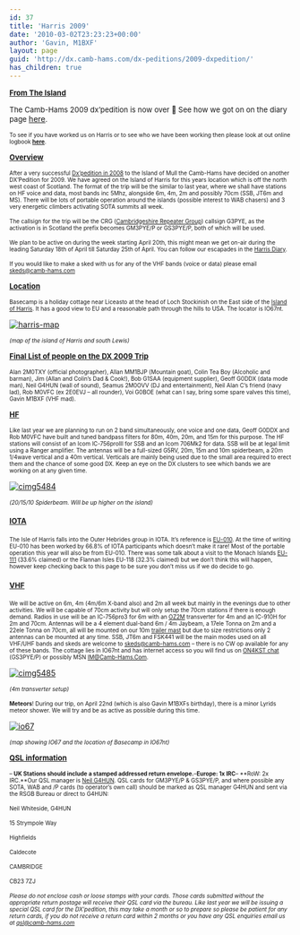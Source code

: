 ```yaml
---
id: 37
title: 'Harris 2009'
date: '2010-03-02T23:23:23+00:00'
author: 'Gavin, M1BXF'
layout: page
guid: 'http://dx.camb-hams.com/dx-peditions/2009-dxpedition/'
has_children: true
---
```


<span style="text-decoration: underline;"><span style="font-size: small;">**From The Island**</span></span>

<span style="font-size: small;">The Camb-Hams 2009 dx’pedition is now over 🙁 See how we got on</span><span style="font-size: small;"> on the diary page </span>[here](http://dx.camb-hams.com/dx-peditions/harris-dxpedition-09/harris-2009-diary/)<span style="font-size: small;">.</span>

<span style="font-size: x-small;">To see if you have worked us on Harris or to see who we have been working then please look at out online logbook </span>[<span style="font-size: x-small;">**here**</span>](http://www.camb-hams.com/coming-events/2009-dxpedition/harris-logbook)<span style="font-size: x-small;">.</span>

<span style="text-decoration: underline;"><span style="font-size: small;">**Overview**</span></span>

<span style="font-size: x-small;">After a very successful </span>[<span style="font-size: x-small;">Dx’pedition in 2008</span>](http://www.camb-hams.com/camb-hams-mull-dx-pedition)<span style="font-size: x-small;"> to the Island of Mull the Camb-Hams have decided on another DX’Pedition for 2009. We have agreed on the Island of Harris for this years location which is off the north west coast of Scotland. The format of the trip will be the similar to last year, where we shall have stations on HF voice and data, most bands inc 5Mhz, alongside 6m, 4m, 2m and possibly 70cm (SSB, JT6m and MS). There will be lots of portable operation around the islands (possible interest to WAB chasers) and 3 very energetic climbers activating SOTA summits all week.</span>

<span style="font-size: x-small;">The callsign for the trip will be the CRG (</span>[<span style="font-size: x-small;">Cambridgeshire Repeater Group</span>](http://www.cambridgerepeaters.net/)<span style="font-size: x-small;">) callsign G3PYE, as the activation is in Scotland the prefix becomes GM3PYE/P or GS3PYE/P, both of which will be used.</span>

<span style="font-size: x-small;">We plan to be active on during the week starting April 20th, this might mean we get on-air during the leading Saturday 18th of April till Saturday 25th of April. You can follow our escapades in the [Harris Diary](http://dx.camb-hams.com/dx-peditions/harris-dxpedition-09/harris-2009-diary/)</span><span style="font-size: x-small;">.</span>

<span style="font-size: x-small;">If you would like to make a sked with us for any of the VHF bands (voice or data) please email </span>[<span style="font-size: x-small;">skeds@camb-hams.com</span>](mailto:skeds@camb-hams.com)

<span style="text-decoration: underline;"><span style="font-size: small;">**Location**</span></span>

<span style="font-size: x-small;">Basecamp is a holiday cottage near Liceasto at the head of Loch Stockinish on the East side of the </span>[<span style="font-size: x-small;">Island of Harris</span>](http://maps.google.co.uk/maps?f=d&source=s_d&saddr=57.821355,-6.915894&daddr=&hl=en&geocode=&mra=mi&mrsp=0&sz=8&sll=57.571834,-6.470947&sspn=2.247664,7.086182&ie=UTF8&z=8)<span style="font-size: x-small;">. It has a good view to EU and a reasonable path through the hills to USA. The locator is IO67nt.</span>

[![harris-map](http://dx.camb-hams.com/wp-content/uploads/2010/03/harrismap_thumb.png "harris-map")](http://dx.camb-hams.com/wp-content/uploads/2010/03/harrismap.png)

*<span style="font-size: x-small;">(map of the island of Harris and south Lewis)</span>*

<span style="text-decoration: underline;"><span style="font-size: small;">**Final List of people on the DX 2009 Trip**</span></span>

<span style="font-size: x-small;">Alan 2M0TXY (official photographer), Allan MM1BJP (Mountain goat), Colin Tea Boy (Alcoholic and barman), Jim (Allan and Colin’s Dad &amp; Cook!), Bob G1SAA (equipment supplier), Geoff G0DDX (data mode man), Neil G4HUN (wall of sound), Seamus 2M0OVV (DJ and entertainment), Neil Alan C’s friend (navy lad), Rob M0VFC (ex 2E0EVJ – all rounder), Voi G0BOE (what can I say, bring some spare valves this time), Gavin M1BXF (VHF mad).</span>

<span style="font-size: small;"><span style="text-decoration: underline;">**HF**</span></span>

<span style="font-size: x-small;">Like last year we are planning to run on 2 band simultaneously, one voice and one data, Geoff G0DDX and Rob M0VFC have built and tuned bandpass filters for 80m, 40m, 20m, and 15m for this purpose. The HF stations will consist of an Icom IC-756proIII for SSB and an Icom 706Mk2 for data. SSB will be at legal limit using a Ranger amplifier. The antennas will be a full-sized G5RV, 20m, 15m and 10m spiderbeam, a 20m 1/4wave vertical and a 40m vertical. Verticals are mainly being used due to the small area required to erect them and the chance of some good DX. Keep an eye on the DX clusters to see which bands we are working on at any given time.</span>

[![cimg5484](http://dx.camb-hams.com/wp-content/uploads/2010/03/cimg5484_thumb.jpg "cimg5484")](http://dx.camb-hams.com/wp-content/uploads/2010/03/cimg5484.jpg)

*<span style="font-size: x-small;">(20/15/10 Spiderbeam. Will be up higher on the island)</span>*

#### <span style="font-size: small;"><span style="text-decoration: underline;">**IOTA**</span></span>

<span style="font-size: x-small;">The Isle of Harris falls into the Outer Hebrides group in IOTA. It’s reference is </span>[<span style="font-size: x-small;">EU-010</span>](http://www.rsgbiota.org/info/groupinfo.php?refno=EU-010)<span style="font-size: x-small;">. At the time of writing EU-010 has been worked by 66.8% of IOTA participants which doesn’t make it rare! Most of the portable operation this year will also be from EU-010. There was some talk about a visit to the Monach Islands </span>[<span style="font-size: x-small;">EU-111</span>](http://www.rsgbiota.org/info/groupinfo.php?refno=EU-111)<span style="font-size: x-small;"> (33.6% claimed) or the Flannan Isles EU-118 (32.3% claimed) but we don’t think this will happen, however keep checking back to this page to be sure you don’t miss us if we do decide to go.</span>

#### <span style="font-size: small;"><span style="text-decoration: underline;">**VHF**</span></span>

<span style="font-size: x-small;">We will be active on 6m, 4m (4m/6m X-band also) and 2m all week but mainly in the evenings due to other activities. We will be capable of 70cm activity but will only setup the 70cm stations if there is enough demand. Radios in use will be an IC-756pro3 for 6m with an </span>[<span style="font-size: x-small;">OZ2M</span>](http://www.rudius.net/oz2m/70mhz/transverter.htm)<span style="font-size: x-small;"> transverter for 4m and an IC-910H for 2m and 70cm. Antennas will be a 4 element dual-band 6m / 4m Jaybeam, a 17ele Tonna on 2m and a 22ele Tonna on 70cm, all will be mounted on our 10m </span>[<span style="font-size: x-small;">trailer mast</span>](http://www.camb-hams.com/gallery/v/various/Trailer+Mast/)<span style="font-size: x-small;"> but due to size restrictions only 2 antennas can be mounted at any time. SSB, JT6m and FSK441 will be the main modes used on all VHF/UHF bands and skeds are welcome to </span>[<span style="font-size: x-small;">skeds@camb-hams.com</span>](mailto:skeds@camb-hams.com)<span style="font-size: x-small;"> – there is no CW op available for any of these bands. The cottage lies in IO67nt and has internet access so you will find us on </span>[<span style="font-size: x-small;">ON4KST chat</span>](http://www.on4kst.com/chat/start.php)<span style="font-size: x-small;"> (GS3PYE/P) or possibly MSN </span>[<span style="font-size: x-small;">IM@Camb-Hams.Com</span>](mailto:IM@Camb-Hams.Com)<span style="font-size: x-small;">.</span>

[![cimg5485](http://dx.camb-hams.com/wp-content/uploads/2010/03/cimg5485_thumb.jpg "cimg5485")](http://dx.camb-hams.com/wp-content/uploads/2010/03/cimg5485.jpg)

*<span style="font-size: x-small;">(4m transverter setup)</span>*

<span style="font-size: x-small;">**Meteors**! During our trip, on April 22nd (which is also Gavin M1BXFs birthday), there is a minor Lyrids meteor shower. We will try and be as active as possible during this time.</span>

[![io67](http://dx.camb-hams.com/wp-content/uploads/2010/03/io67_thumb.jpg "io67")](http://dx.camb-hams.com/wp-content/uploads/2010/03/io67.jpg)

*<span style="font-size: x-small;">(map showing IO67 and the location of Basecamp in IO67nt)</span>*

<span style="text-decoration: underline;"><span style="font-size: small;">**QSL information**</span></span>

<span style="font-size: x-small;">– **UK Stations should include a stamped addressed return envelope.**–**Europe: 1x IRC**– **RoW: 2x IRC.**Our QSL manager is </span>[<span style="font-size: x-small;">Neil G4HUN</span>](http://www.qrz.com/g4hun)<span style="font-size: x-small;">. QSL cards for GM3PYE/P &amp; GS3PYE/P, and where possible any SOTA, WAB and /P cards (to operator’s own call) should be marked as QSL manager G4HUN and sent via the RSGB Bureau or direct to G4HUN:</span>

<span style="font-size: x-small;">Neil Whiteside, G4HUN</span>

<span style="font-size: x-small;">15 Strympole Way</span>

<span style="font-size: x-small;">Highfields</span>

<span style="font-size: x-small;">Caldecote</span>

<span style="font-size: x-small;">CAMBRIDGE</span>

<span style="font-size: x-small;">CB23 7ZJ</span>

<span style="font-size: x-small;">*Please do not enclose cash or loose stamps with your cards. Those cards submitted without the appropriate return postage will receive their QSL card via the bureau. Like last year we will be issuing a special QSL card for the DX’pedition, this may take a month or so to prepare so please be patient for any return cards, if you do not receive a return card within 2 months or you have any QSL enquiries email us at* </span>[<span style="font-size: x-small;">*qsl@camb-hams.com*</span>](mailto:qsl@camb-hams.com)